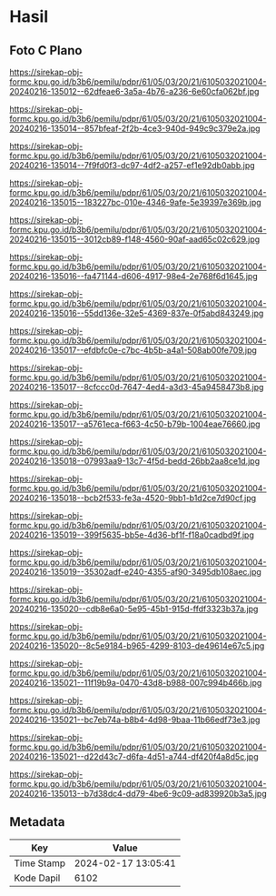 # Hasil

## Foto C Plano

https://sirekap-obj-formc.kpu.go.id/b3b6/pemilu/pdpr/61/05/03/20/21/6105032021004-20240216-135012--62dfeae6-3a5a-4b76-a236-6e60cfa062bf.jpg

https://sirekap-obj-formc.kpu.go.id/b3b6/pemilu/pdpr/61/05/03/20/21/6105032021004-20240216-135014--857bfeaf-2f2b-4ce3-940d-949c9c379e2a.jpg

https://sirekap-obj-formc.kpu.go.id/b3b6/pemilu/pdpr/61/05/03/20/21/6105032021004-20240216-135014--7f9fd0f3-dc97-4df2-a257-ef1e92db0abb.jpg

https://sirekap-obj-formc.kpu.go.id/b3b6/pemilu/pdpr/61/05/03/20/21/6105032021004-20240216-135015--183227bc-010e-4346-9afe-5e39397e369b.jpg

https://sirekap-obj-formc.kpu.go.id/b3b6/pemilu/pdpr/61/05/03/20/21/6105032021004-20240216-135015--3012cb89-f148-4560-90af-aad65c02c629.jpg

https://sirekap-obj-formc.kpu.go.id/b3b6/pemilu/pdpr/61/05/03/20/21/6105032021004-20240216-135016--fa471144-d606-4917-98e4-2e768f6d1645.jpg

https://sirekap-obj-formc.kpu.go.id/b3b6/pemilu/pdpr/61/05/03/20/21/6105032021004-20240216-135016--55dd136e-32e5-4369-837e-0f5abd843249.jpg

https://sirekap-obj-formc.kpu.go.id/b3b6/pemilu/pdpr/61/05/03/20/21/6105032021004-20240216-135017--efdbfc0e-c7bc-4b5b-a4a1-508ab00fe709.jpg

https://sirekap-obj-formc.kpu.go.id/b3b6/pemilu/pdpr/61/05/03/20/21/6105032021004-20240216-135017--8cfccc0d-7647-4ed4-a3d3-45a9458473b8.jpg

https://sirekap-obj-formc.kpu.go.id/b3b6/pemilu/pdpr/61/05/03/20/21/6105032021004-20240216-135017--a5761eca-f663-4c50-b79b-1004eae76660.jpg

https://sirekap-obj-formc.kpu.go.id/b3b6/pemilu/pdpr/61/05/03/20/21/6105032021004-20240216-135018--07993aa9-13c7-4f5d-bedd-26bb2aa8ce1d.jpg

https://sirekap-obj-formc.kpu.go.id/b3b6/pemilu/pdpr/61/05/03/20/21/6105032021004-20240216-135018--bcb2f533-fe3a-4520-9bb1-b1d2ce7d90cf.jpg

https://sirekap-obj-formc.kpu.go.id/b3b6/pemilu/pdpr/61/05/03/20/21/6105032021004-20240216-135019--399f5635-bb5e-4d36-bf1f-f18a0cadbd9f.jpg

https://sirekap-obj-formc.kpu.go.id/b3b6/pemilu/pdpr/61/05/03/20/21/6105032021004-20240216-135019--35302adf-e240-4355-af90-3495db108aec.jpg

https://sirekap-obj-formc.kpu.go.id/b3b6/pemilu/pdpr/61/05/03/20/21/6105032021004-20240216-135020--cdb8e6a0-5e95-45b1-915d-ffdf3323b37a.jpg

https://sirekap-obj-formc.kpu.go.id/b3b6/pemilu/pdpr/61/05/03/20/21/6105032021004-20240216-135020--8c5e9184-b965-4299-8103-de49614e67c5.jpg

https://sirekap-obj-formc.kpu.go.id/b3b6/pemilu/pdpr/61/05/03/20/21/6105032021004-20240216-135021--11f19b9a-0470-43d8-b988-007c994b466b.jpg

https://sirekap-obj-formc.kpu.go.id/b3b6/pemilu/pdpr/61/05/03/20/21/6105032021004-20240216-135021--bc7eb74a-b8b4-4d98-9baa-11b66edf73e3.jpg

https://sirekap-obj-formc.kpu.go.id/b3b6/pemilu/pdpr/61/05/03/20/21/6105032021004-20240216-135021--d22d43c7-d6fa-4d51-a744-df420f4a8d5c.jpg

https://sirekap-obj-formc.kpu.go.id/b3b6/pemilu/pdpr/61/05/03/20/21/6105032021004-20240216-135013--b7d38dc4-dd79-4be6-9c09-ad839920b3a5.jpg


## Metadata

| Key        | Value               |
| ---------- | ------------------- |
| Time Stamp | 2024-02-17 13:05:41 |
| Kode Dapil | 6102                |



